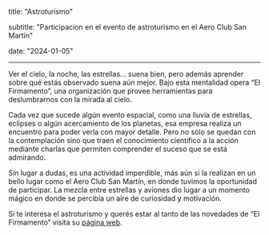 title: "Astroturismo”

subtitle: "Participacion en el evento de astroturismo en el Aero Club San Martín"

date: "2024-01-05"

---

Ver el cielo, la noche, las estrellas… suena bien, pero además aprender sobre qué estás observado suena aún mejor. Bajo esta mentalidad opera “El Firmamento”, una organización que provee herramientas para deslumbrarnos con la mirada al cielo. 

Cada vez que sucede algún evento espacial, como una lluvia de estrellas, eclipses o algún acercamiento de los planetas, esa empresa realiza un encuentro para poder verla con mayor detalle. Pero no sólo se quedan con la contemplación sino que traen el conocimiento científico a la acción mediante charlas que permiten comprender el suceso que se está admirando.

Sin lugar a dudas, es una actividad imperdible, más aún si la realizan en un bello lugar como el Aero Club San Martín, en donde tuvimos la oportunidad de participar. La mezcla entre estrellas y aviones dio lugar a un momento mágico en donde se percibía un aire de curiosidad y motivación.

Si te interesa el astroturismo y querés estar al tanto de las novedades de “El Firmamento” visita su [página web](https://www.elfirmamento.com.ar/).
